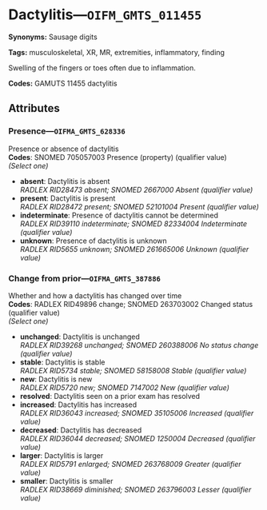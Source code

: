 # Dactylitis—`OIFM_GMTS_011455`

**Synonyms:** Sausage digits

**Tags:** musculoskeletal, XR, MR, extremities, inflammatory, finding

Swelling of the fingers or toes often due to inflammation.

**Codes:** GAMUTS 11455 dactylitis

## Attributes

### Presence—`OIFMA_GMTS_628336`

Presence or absence of dactylitis  
**Codes**: SNOMED 705057003 Presence (property) (qualifier value)  
*(Select one)*

- **absent**: Dactylitis is absent  
_RADLEX RID28473 absent; SNOMED 2667000 Absent (qualifier value)_
- **present**: Dactylitis is present  
_RADLEX RID28472 present; SNOMED 52101004 Present (qualifier value)_
- **indeterminate**: Presence of dactylitis cannot be determined  
_RADLEX RID39110 indeterminate; SNOMED 82334004 Indeterminate (qualifier value)_
- **unknown**: Presence of dactylitis is unknown  
_RADLEX RID5655 unknown; SNOMED 261665006 Unknown (qualifier value)_

### Change from prior—`OIFMA_GMTS_387886`

Whether and how a dactylitis has changed over time  
**Codes**: RADLEX RID49896 change; SNOMED 263703002 Changed status (qualifier value)  
*(Select one)*

- **unchanged**: Dactylitis is unchanged  
_RADLEX RID39268 unchanged; SNOMED 260388006 No status change (qualifier value)_
- **stable**: Dactylitis is stable  
_RADLEX RID5734 stable; SNOMED 58158008 Stable (qualifier value)_
- **new**: Dactylitis is new  
_RADLEX RID5720 new; SNOMED 7147002 New (qualifier value)_
- **resolved**: Dactylitis seen on a prior exam has resolved  
- **increased**: Dactylitis has increased  
_RADLEX RID36043 increased; SNOMED 35105006 Increased (qualifier value)_
- **decreased**: Dactylitis has decreased  
_RADLEX RID36044 decreased; SNOMED 1250004 Decreased (qualifier value)_
- **larger**: Dactylitis is larger  
_RADLEX RID5791 enlarged; SNOMED 263768009 Greater (qualifier value)_
- **smaller**: Dactylitis is smaller  
_RADLEX RID38669 diminished; SNOMED 263796003 Lesser (qualifier value)_